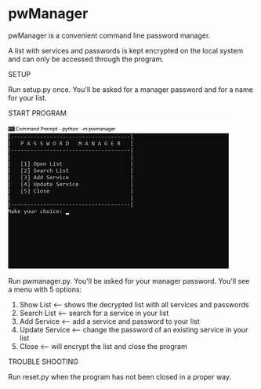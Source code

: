 # pwManager

pwManager is a convenient command line password manager. 

A list with services and passwords is kept encrypted on the local system 
and can only be accessed through the program.

SETUP

Run setup.py once. You'll be asked for a manager password and for a name for your list.


START PROGRAM

![Alt text](https://github.com/mejongetje/pwManager/blob/master/menu.png "Optional title")

Run pwmanager.py. You'll be asked for your manager password. 
You'll see a menu with 5 options:
  1. Show List <-- shows the decrypted list with all services and passwords
  2. Search List <-- search for a service in your list
  3. Add Service <-- add a service and password to your list
  4. Update Service <-- change the password of an existing service in your list
  5. Close <-- will encrypt the list and close the program
  
  
TROUBLE SHOOTING

Run reset.py when the program has not been closed in a proper way.


